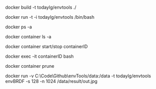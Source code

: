 docker build -t todaylg/envtools ./

docker run -t -i todaylg/envtools /bin/bash

docker ps -a

docker container ls -a

docker container start/stop containerID

docker exec -it containerID bash

docker container prune

docker run -v C:\Code\Github\envTools/data:/data -t todaylg/envtools envBRDF -s 128 -n 1024 /data/result/out.jpg